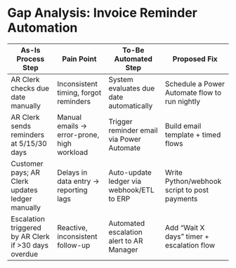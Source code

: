 # Gap Analysis: Invoice Reminder Automation

| As-Is Process Step                                   | Pain Point                                                | To-Be Automated Step                                    | Proposed Fix                                  |
|-------------------------------------------------------|-----------------------------------------------------------|----------------------------------------------------------|-----------------------------------------------|
| AR Clerk checks due date manually                     | Inconsistent timing, forgot reminders                     | System evaluates due date automatically                  | Schedule a Power Automate flow to run nightly |
| AR Clerk sends reminders at 5/15/30 days              | Manual emails → error-prone, high workload                | Trigger reminder email via Power Automate                | Build email template + timed flows           |
| Customer pays; AR Clerk updates ledger manually       | Delays in data entry → reporting lags                     | Auto-update ledger via webhook/ETL to ERP                | Write Python/webhook script to post payments |
| Escalation triggered by AR Clerk if >30 days overdue  | Reactive, inconsistent follow-up                          | Automated escalation alert to AR Manager                 | Add “Wait X days” timer + escalation flow    |
